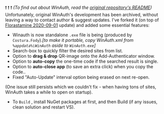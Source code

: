 ❗   ❗   ❗  _(To find out about WinAuth, read the <a href="https://github.com/winauth/winauth">original repository's README</a>)_ 
Unfortunately, original WinAuth's development has been archived, without leaving a way to contact author & suggest updates. I've forked it (on top of <a href="https://github.com/Florastamine/winauth">Florastamine 2020-09-01</a> update) and added some essential features:

- Winauth is now standalone `.exe` file is being (produced by `Costura.Fody`)._[to make it portable, copy WinAuth.xml from `%appdata%\WinAuth` aside to `WinAuth.exe`]_
- Search-box to quickly filter the desired sites from list.
- Option to **drag & drop** QR-image onto the Add-Authenticator window.
- Option to **auto-copy** the one-time code if the searched result is single.
- Option to **auto-close app**  (to save an extra click) when you copy the code..
- Fixed "Auto-Update" interval option being erased on next re-open.

(One issue still persists which we couldn't fix - when having tons of sites, WinAuth takes a while to open on startup).


* To `Build` , install NuGet packages at first, and then Build (if any issues, clean solution and restart VS).
